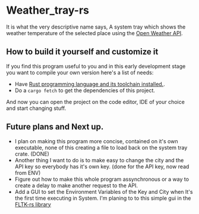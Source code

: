 Weather_tray-rs
================

It is what the very descriptive name says, A system tray which shows the weather temperature of the selected place using the [Open Weather API](https://openweathermap.org/).

## How to build it yourself and customize it

If you find this program useful to you and in this early development stage you want to compile your own version here's a list of needs:

* Have [Rust programming language and its toolchain installed.](https://rustup.rs/).
* Do a `cargo fetch` to get the dependencies of this project.

And now you can open the project on the code editor, IDE of your choice and start changing stuff. 

## Future plans and Next up. 

* I plan on making this program more concise, contained on it's own executable, none of this creating a file to load back on the  system tray crate. (DONE) 
* Another thing I want to do is to make easy to change the city and the API key so everybody has it's own key. (done for the API key, now read from ENV)
* Figure out how to make this whole program assynchronous or a way to create a delay to make another request to the API.
* Add a GUI to set the Environment Variables of the Key and City when It's the first time executing in System. I'm planing to to this simple gui in the [FLTK-rs library](https://github.com/MoAlyousef/fltk-rs)